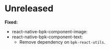 # Unreleased

**Fixed:**

- react-native-bpk-component-image:
- react-native-bpk-component-text:
  - Remove dependency on `bpk-react-utils`.
